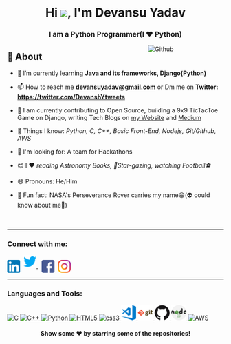 

<h1 align="center">Hi <img src="https://github.com/TheDudeThatCode/TheDudeThatCode/blob/master/Assets/Hi.gif" width="29px">, I'm Devansu Yadav</h1>
<h3 align="center">I am a Python Programmer(I ❤️ Python)</h3>
<img width="35%" align="right" alt="Github" src="https://user-images.githubusercontent.com/48678280/88862734-4903af80-d201-11ea-968b-9c939d88a37c.gif" />


## 🧐 About

- 🌱 I’m currently learning **Java and its frameworks, Django(Python)**

- 📫 How to reach me **devansuyadav@gmail.com** or Dm me on **Twitter: https://twitter.com/DevanshYtweets**


- 🔭 I am currently contributing to Open Source, building a 9x9 TicTacToe Game on Django, writing Tech Blogs on <a href = "https://codingwithdev.xyz/">my Website</a> and <a href = "https://medium.com/@devansuyadav">Medium</a>  
- 👀 Things I know: <i> Python, C, C++, Basic Front-End, Nodejs, Git/Github, AWS </i> 
- 👐 I'm looking for: A team for Hackathons 
- 😍 I ❤️ <i>reading Astronomy Books, 💫Star-gazing, watching Football⚽</i>
- 😄 Pronouns: He/Him 
- 🌙 Fun fact: NASA's Perseverance Rover carries my name😁(👽 could know about me🤣)   
<br><br>

<hr \>

<h3 align="left">Connect with me:</h3>
<p align="left">
<a href="https://www.linkedin.com/in/devansu-yadav/" target="blank"><img align="center" src="img/linkedin.png" alt="devansu-yadav" height="30" width="30" /></a>&nbsp
  <a href="https://twitter.com/DevanshYtweets">
    <img src="img/twitter.png" alt="Twitter" width="30" height="30"/>
  </a>&nbsp
<a href="https://www.facebook.com/devansu.yadav.5" target="blank"><img align="center" src="img/facebook.png" alt="devansu.yadav.5" height="30" width="30" /></a>&nbsp
<a href="https://www.instagram.com/_devansh_609/" target="blank"><img align="center" src="img/instagram.png" alt="_devansh_609" height="30" width="30" /></a>

</p>


<hr \>
<h3 align="left">Languages and Tools:</h3>
<p align="left"> <a href="https://camo.githubusercontent.com/d5a2ac7b68c6a98d423f45b6cb48618e6bfe5f840b5029f6e8a7493a98206f69/68747470733a2f2f64657669636f6e732e6769746875622e696f2f64657669636f6e2f64657669636f6e2e6769742f69636f6e732f632f632d6f726967696e616c2e737667" target="_blank"> <img src="https://camo.githubusercontent.com/d5a2ac7b68c6a98d423f45b6cb48618e6bfe5f840b5029f6e8a7493a98206f69/68747470733a2f2f64657669636f6e732e6769746875622e696f2f64657669636f6e2f64657669636f6e2e6769742f69636f6e732f632f632d6f726967696e616c2e737667" alt="C" width="40" height="40"/> </a> <a href="https://camo.githubusercontent.com/a3899aef9000d4f828ccae202821882f0126510e5e2c3f00d3b6e48047998386/68747470733a2f2f64657669636f6e732e6769746875622e696f2f64657669636f6e2f64657669636f6e2e6769742f69636f6e732f63706c7573706c75732f63706c7573706c75732d6f726967696e616c2e737667" target="_blank"> <img src="https://camo.githubusercontent.com/a3899aef9000d4f828ccae202821882f0126510e5e2c3f00d3b6e48047998386/68747470733a2f2f64657669636f6e732e6769746875622e696f2f64657669636f6e2f64657669636f6e2e6769742f69636f6e732f63706c7573706c75732f63706c7573706c75732d6f726967696e616c2e737667" alt="C++" width="40" height="40"/> </a> <a href="https://camo.githubusercontent.com/7e0df03b2e8620c74bf97f2b2ea4ffa40c5cd88163a24365b803580533f9a317/68747470733a2f2f64657669636f6e2e6465762f64657669636f6e2e6769742f69636f6e732f707974686f6e2f707974686f6e2d6f726967696e616c2e737667" target="_blank"> <img src="https://camo.githubusercontent.com/7e0df03b2e8620c74bf97f2b2ea4ffa40c5cd88163a24365b803580533f9a317/68747470733a2f2f64657669636f6e2e6465762f64657669636f6e2e6769742f69636f6e732f707974686f6e2f707974686f6e2d6f726967696e616c2e737667" alt="Python" width="40" height="40"/> </a> <a href="https://camo.githubusercontent.com/cd50351649d3588596a450867cfa97a5000e795706aa083199b3e26d2c5213d1/68747470733a2f2f64657669636f6e2e6465762f64657669636f6e2e6769742f69636f6e732f68746d6c352f68746d6c352d6f726967696e616c2d776f72646d61726b2e737667" target="_blank"> <img src="https://camo.githubusercontent.com/cd50351649d3588596a450867cfa97a5000e795706aa083199b3e26d2c5213d1/68747470733a2f2f64657669636f6e2e6465762f64657669636f6e2e6769742f69636f6e732f68746d6c352f68746d6c352d6f726967696e616c2d776f72646d61726b2e737667" alt="HTML5" width="40" height="40"/> </a> <a href="https://www.w3schools.com/css/" target="_blank"> <img src="https://devicons.github.io/devicon/devicon.git/icons/css3/css3-original-wordmark.svg" alt="css3" width="40" height="40"/> </a> <a href="https://code.visualstudio.com/" target="_blank"> <img src="https://raw.githubusercontent.com/github/explore/80688e429a7d4ef2fca1e82350fe8e3517d3494d/topics/visual-studio-code/visual-studio-code.png" alt="VS Code" width="35" height="35"/> </a> <a href="https://git-scm.com/" target="_blank"> <img src="https://raw.githubusercontent.com/github/explore/80688e429a7d4ef2fca1e82350fe8e3517d3494d/topics/git/git.png" alt="Git" width="35" height="35"/> </a> <a href="https://github.com/github" target="_blank"> <img src="https://raw.githubusercontent.com/github/explore/78df643247d429f6cc873026c0622819ad797942/topics/github/github.png" alt="Github" width="35" height="35"/> </a> <a href="https://nodejs.org/en/" target="_blank"> <img src="img/nodejs.png" alt="Nodejs" width="35" height="35"/> </a> <a href="https://aws.amazon.com" target="_blank"> <img src="https://devicons.github.io/devicon/devicon.git/icons/amazonwebservices/amazonwebservices-original-wordmark.svg" alt="AWS" width="40" height="40"/> </a> </p>

<h4 align="center">Show some ❤️ by starring some of the repositories!</h4>
